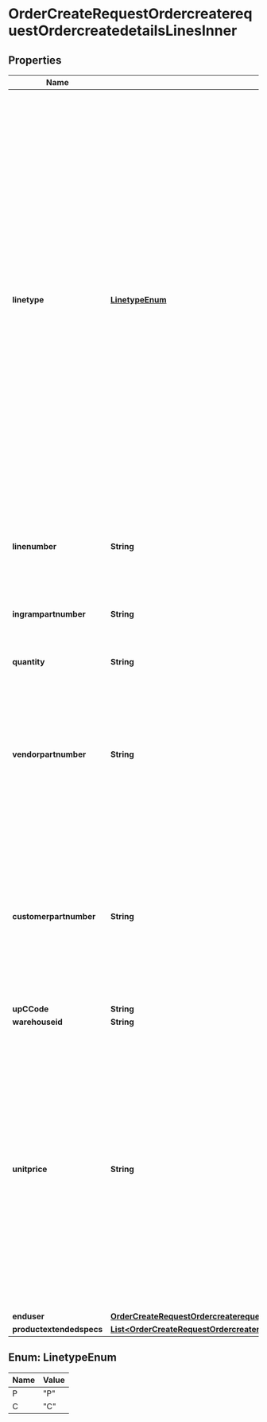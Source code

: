 

# OrderCreateRequestOrdercreaterequestOrdercreatedetailsLinesInner


## Properties

| Name | Type | Description | Notes |
|------------ | ------------- | ------------- | -------------|
|**linetype** | [**LinetypeEnum**](#LinetypeEnum) | Values are “P” for product or “C” for comments. This can be left blank when ordering product and a “P” will be assumed.  If you are adding a COMMENT, then this value must be “C”.  Extended spec for comments:   Attribute Name: “commenttext” Attribute Value: “thank you for the order”  To make the comment invisible to the packing slip place “///” in front of the comment in the Attribute Value field.  This will allow the Ingram sales rep to see the comment on the order but will not forward on to shipping documents. |  [optional] |
|**linenumber** | **String** | This is used when a partner wants to use their own line number. Can be left blank. |  [optional] |
|**ingrampartnumber** | **String** | This is the Ingram sku number to be used for placing an order. |  [optional] |
|**quantity** | **String** | The quantity that is to be ordered. |  |
|**vendorpartnumber** | **String** | The Manufacturer part number. Can be used to place an order instead of the Ingram sku.  If there are multiple Ingram part numbers to one vendor part number.  The order will be rejected. |  [optional] |
|**customerpartnumber** | **String** | This is the Customers unique part numbers that must be crossed referenced to the Ingram Micro Sku before it can be used.  Please contact your sales rep for additional information on how to set this up. |  [optional] |
|**upCCode** | **String** |  |  [optional] |
|**warehouseid** | **String** |  |  [optional] |
|**unitprice** | **String** | This is a requested price from the customer. Pre-approval is necessary before using this feature.  A methodology called price variance to manage requested pricing needs to be setup in advance by your sales rep.  If unit price is provided without this advanced setup the unit price will be ignored and standard Ingram Micro pricing will apply. |  [optional] |
|**enduser** | [**OrderCreateRequestOrdercreaterequestOrdercreatedetailsLinesInnerEnduser**](OrderCreateRequestOrdercreaterequestOrdercreatedetailsLinesInnerEnduser.md) |  |  [optional] |
|**productextendedspecs** | [**List&lt;OrderCreateRequestOrdercreaterequestOrdercreatedetailsLinesInnerProductextendedspecsInner&gt;**](OrderCreateRequestOrdercreaterequestOrdercreatedetailsLinesInnerProductextendedspecsInner.md) |  |  [optional] |



## Enum: LinetypeEnum

| Name | Value |
|---- | -----|
| P | &quot;P&quot; |
| C | &quot;C&quot; |



